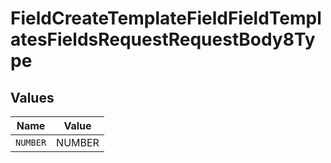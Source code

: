 # FieldCreateTemplateFieldFieldTemplatesFieldsRequestRequestBody8Type


## Values

| Name     | Value    |
| -------- | -------- |
| `NUMBER` | NUMBER   |